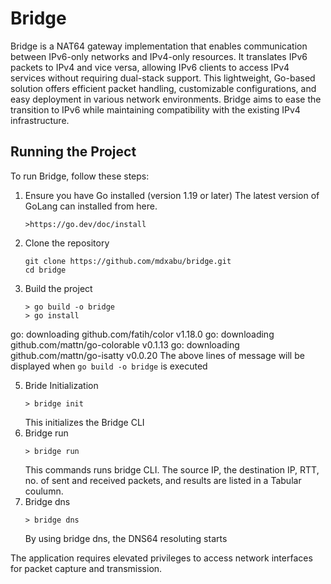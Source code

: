 # Bridge

Bridge is a NAT64 gateway implementation that enables communication between IPv6-only networks and IPv4-only resources. It translates IPv6 packets to IPv4 and vice versa, allowing IPv6 clients to access IPv4 services without requiring dual-stack support. This lightweight, Go-based solution offers efficient packet handling, customizable configurations, and easy deployment in various network environments. Bridge aims to ease the transition to IPv6 while maintaining compatibility with the existing IPv4 infrastructure.

## Running the Project

To run Bridge, follow these steps:

1. Ensure you have Go installed (version 1.19 or later)
   The latest version of GoLang can installed from here.
   ```
   >https://go.dev/doc/install
   ```
3. Clone the repository
   ```
   git clone https://github.com/mdxabu/bridge.git
   cd bridge
   ```
4. Build the project
   ```
   > go build -o bridge
   > go install 
   ```
go: downloading github.com/fatih/color v1.18.0
go: downloading github.com/mattn/go-colorable v0.1.13
go: downloading github.com/mattn/go-isatty v0.0.20
The above lines of message will be displayed when ```go build -o bridge``` is executed

5. Bride Initialization
   ```
   > bridge init
   ```
   This initializes the Bridge CLI
6. Bridge run
   ```
   > bridge run
   ```
   This commands runs bridge CLI. The source IP, the destination IP, RTT, no. of sent and received packets, and results are listed in a Tabular coulumn.
7. Bridge dns
   ```
   > bridge dns
   ```
   By using bridge dns, the DNS64 resoluting starts
   
The application requires elevated privileges to access network interfaces for packet capture and transmission.

